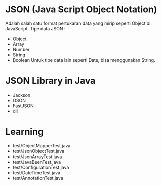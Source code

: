 # JSON (Java Script Object Notation)
Adalah salah satu format pertukaran data yang mirip seperti Object di JavaScript.
Tipe data JSON :
- Object
- Array
- Number
- String
- Boolean
Untuk tipe data lain seperti Date, bisa menggunakan String.

# JSON Library in Java
- Jackson
- GSON
- FastJSON
- dll

# Learning
- test/ObjectMapperTest.java
- test/JsonObjectTest.java
- test/JsonArrayTest.java
- test/JavaBeenTest.java
- test/ConfigurationTest.java
- test/DateTimeTest.java
- test/AnnotationTest.java